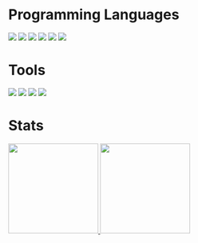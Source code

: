 

# Programming Languages

<div>
<img loading="lazy" src="https://img.shields.io/badge/PHP-777BB4?style=for-the-badge&logo=php&logoColor=black&color=black&labelColor=orange"/>
<img loading="lazy" src="https://img.shields.io/badge/HTML-239120?style=for-the-badge&logo=html5&logoColor=black&color=black&labelColor=orange"/>          
<img loading="lazy" src="https://img.shields.io/badge/CSS-239120?style=for-the-badge&logo=css3&logoColor=black&color=black&labelColor=orange"/>  
<img loading="lazy" src="https://img.shields.io/badge/MySQL-00000F?style=for-the-badge&logo=mysql&logoColor=black&color=black&labelColor=orange"/>  
<img loading="lazy" src="https://img.shields.io/badge/C%23-239120?style=for-the-badge&logo=c-sharp&logoColor=black&color=black&labelColor=orange"/>  
<img loading="lazy" src="https://img.shields.io/badge/JavaScript-F7DF1E?style=for-the-badge&logo=javascript&logoColor=black&color=black&labelColor=orange"/>  

</div>

# Tools

<div>

<img loading="lazy" src="https://img.shields.io/badge/VSCode-007ACC?style=for-the-badge&logo=visual-studio-code&logoColor=black&color=black&labelColor=orange"/>
<img loading="lazy" src="https://img.shields.io/badge/XAMPP-F37623?style=for-the-badge&logo=xampp&logoColor=black&color=black&labelColor=orange"/>
<img loading="lazy" src="https://img.shields.io/badge/MySQL%20Workbench-4479A1?style=for-the-badge&logo=mysql&logoColor=black&color=black&labelColor=orange"/>
<img loading="lazy" src="https://img.shields.io/badge/Git%20Bash-181717?style=for-the-badge&logo=git&logoColor=black&color=black&labelColor=orange"/>

</div>

# Stats

<div>
<a href="https://github.com/Matheus12467">
<img loading="lazy" height="180em" src="https://github-readme-stats.vercel.app/api/top-langs/?username=dotToras&layout=compact&langs_count=7&theme=gruvbox"/>
<img loading="lazy" height="180em" src="https://github-readme-stats.vercel.app/api?username=dotToras&show_icons=true&theme=gruvbox&include_all_commits=true&count_private=true"/>
</div> 


